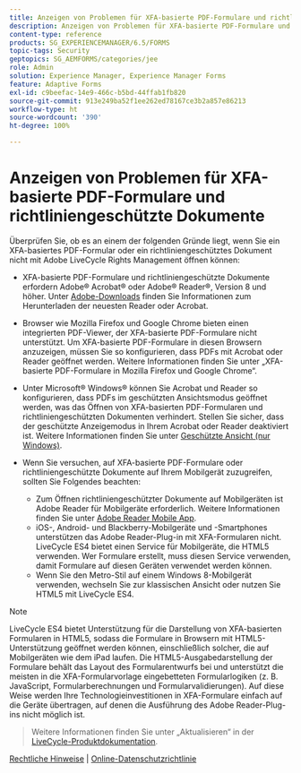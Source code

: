 ```yaml
---
title: Anzeigen von Problemen für XFA-basierte PDF-Formulare und richtliniengeschützte Dokumente
description: Anzeigen von Problemen für XFA-basierte PDF-Formulare und richtliniengeschützte Dokumente
content-type: reference
products: SG_EXPERIENCEMANAGER/6.5/FORMS
topic-tags: Security
geptopics: SG_AEMFORMS/categories/jee
role: Admin
solution: Experience Manager, Experience Manager Forms
feature: Adaptive Forms
exl-id: c9beefac-14e9-466c-b5bd-44ffab1fb820
source-git-commit: 913e249ba52f1ee262ed78167ce3b2a857e86213
workflow-type: ht
source-wordcount: '390'
ht-degree: 100%

---
```


# Anzeigen von Problemen für XFA-basierte PDF-Formulare und richtliniengeschützte Dokumente

Überprüfen Sie, ob es an einem der folgenden Gründe liegt, wenn Sie ein XFA-basiertes PDF-Formular oder ein richtliniengeschütztes Dokument nicht mit Adobe LiveCycle Rights Management öffnen können:

* XFA-basierte PDF-Formulare und richtliniengeschützte Dokumente erfordern Adobe® Acrobat® oder Adobe® Reader®, Version 8 und höher. Unter [Adobe-Downloads](https://www.adobe.com/downloads.html) finden Sie Informationen zum Herunterladen der neuesten Reader oder Acrobat.
* Browser wie Mozilla Firefox und Google Chrome bieten einen integrierten PDF-Viewer, der XFA-basierte PDF-Formulare nicht unterstützt. Um XFA-basierte PDF-Formulare in diesen Browsern anzuzeigen, müssen Sie so konfigurieren, dass PDFs mit Acrobat oder Reader geöffnet werden. Weitere Informationen finden Sie unter „XFA-basierte PDF-Formulare in Mozilla Firefox und Google Chrome“.
* Unter Microsoft® Windows® können Sie Acrobat und Reader so konfigurieren, dass PDFs im geschützten Ansichtsmodus geöffnet werden, was das Öffnen von XFA-basierten PDF-Formularen und richtliniengeschützten Dokumenten verhindert. Stellen Sie sicher, dass der geschützte Anzeigemodus in Ihrem Acrobat oder Reader deaktiviert ist. Weitere Informationen finden Sie unter [Geschützte Ansicht (nur Windows)](https://helpx.adobe.com/de/acrobat/kb/end-of-support-acrobat-x-reader-x.html).
* Wenn Sie versuchen, auf XFA-basierte PDF-Formulare oder richtliniengeschützte Dokumente auf Ihrem Mobilgerät zuzugreifen, sollten Sie Folgendes beachten:

   * Zum Öffnen richtliniengeschützter Dokumente auf Mobilgeräten ist Adobe Reader für Mobilgeräte erforderlich. Weitere Informationen finden Sie unter [Adobe Reader Mobile App](https://www.adobe.com/de/acrobat/mobile/acrobat-reader.html).
   * iOS-, Android- und Blackberry-Mobilgeräte und -Smartphones unterstützen das Adobe Reader-Plug-in mit XFA-Formularen nicht. LiveCycle ES4 bietet einen Service für Mobilgeräte, die HTML5 verwenden. Wer Formulare erstellt, muss diesen Service verwenden, damit Formulare auf diesen Geräten verwendet werden können.
   * Wenn Sie den Metro-Stil auf einem Windows 8-Mobilgerät verwenden, wechseln Sie zur klassischen Ansicht oder nutzen Sie HTML5 mit LiveCycle ES4.

>[!NOTE]
>
>LiveCycle ES4 bietet Unterstützung für die Darstellung von XFA-basierten Formularen in HTML5, sodass die Formulare in Browsern mit HTML5-Unterstützung geöffnet werden können, einschließlich solcher, die auf Mobilgeräten wie dem iPad laufen. Die HTML5-Ausgabedarstellung der Formulare behält das Layout des Formularentwurfs bei und unterstützt die meisten in die XFA-Formularvorlage eingebetteten Formularlogiken (z. B. JavaScript, Formularberechnungen und Formularvalidierungen). Auf diese Weise werden Ihre Technologieinvestitionen in XFA-Formulare einfach auf die Geräte übertragen, auf denen die Ausführung des Adobe Reader-Plug-ins nicht möglich ist.
>>Weitere Informationen finden Sie unter „Aktualisieren“ in der [LiveCycle-Produktdokumentation](https://business.adobe.com/de/products/experience-manager/forms/aem-forms.html).

[Rechtliche Hinweise](https://chl-author-preview.corp.adobe.com/content/help/de/legal/legal-notices.html)    |    [Online-Datenschutzrichtlinie](https://www.adobe.com/de/privacy.html)
